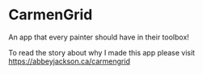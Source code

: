 # CarmenGrid
An app that every painter should have in their toolbox!

To read the story about why I made this app please visit https://abbeyjackson.ca/carmengrid 
